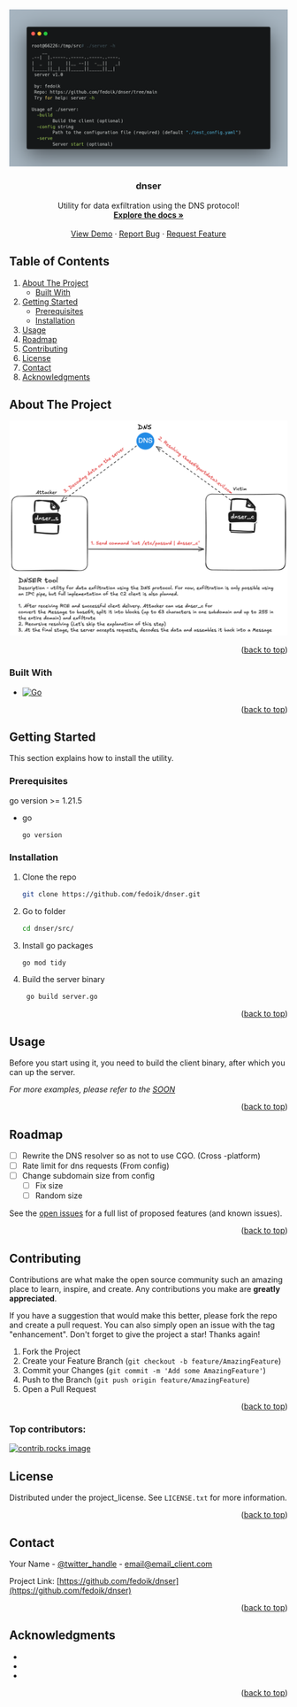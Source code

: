 

<!-- Improved compatibility of back to top link: See: https://github.com/fedoik/dnser/pull/73 -->
<a id="readme-top"></a>
<!--
*** Thanks for checking out the Best-README-Template. If you have a suggestion
*** that would make this better, please fork the repo and create a pull request
*** or simply open an issue with the tag "enhancement".
*** Don't forget to give the project a star!
*** Thanks again! Now go create something AMAZING! :D
-->



<!-- PROJECT SHIELDS -->
<!--
*** I'm using markdown "reference style" links for readability.
*** Reference links are enclosed in brackets [ ] instead of parentheses ( ).
*** See the bottom of this document for the declaration of the reference variables
*** for contributors-url, forks-url, etc. This is an optional, concise syntax you may use.
*** https://www.markdownguide.org/basic-syntax/#reference-style-links
-->
<!-- [![Contributors][contributors-shield]][contributors-url]
[![Forks][forks-shield]][forks-url]
[![Stargazers][stars-shield]][stars-url]
[![Issues][issues-shield]][issues-url]
[![project_license][license-shield]][license-url] -->


<!-- PROJECT LOGO -->
<br />
<div align="center">
  <a href="https://github.com/fedoik/dnser">
    <img src="imgs/help.png" alt="Logo">
  </a>

  <h3 align="center">dnser</h3>

  <p align="center">
    Utility for data exfiltration using the DNS protocol!
    <br />
    <a href="https://github.com/fedoik/dnser"><strong>Explore the docs »</strong></a>
    <br />
    <br />
    <a href="https://github.com/fedoik/dnser/demo/demo.mp4">View Demo</a>
    ·
    <a href="https://github.com/fedoik/dnser/issues/new?labels=bug&template=bug-report---.md">Report Bug</a>
    ·
    <a href="https://github.com/fedoik/dnser/issues/new?labels=enhancement&template=feature-request---.md">Request Feature</a>
  </p>
</div>



<!-- TABLE OF CONTENTS -->
 ## Table of Contents
<!--<details>
  <summary>Table of Contents</summary> -->
  <ol>
    <li>
      <a href="#about-the-project">About The Project</a>
      <ul>
        <li><a href="#built-with">Built With</a></li>
      </ul>
    </li>
    <li>
      <a href="#getting-started">Getting Started</a>
      <ul>
        <li><a href="#prerequisites">Prerequisites</a></li>
        <li><a href="#installation">Installation</a></li>
      </ul>
    </li>
    <li><a href="#usage">Usage</a></li>
    <li><a href="#roadmap">Roadmap</a></li>
    <li><a href="#contributing">Contributing</a></li>
    <li><a href="#license">License</a></li>
    <li><a href="#contact">Contact</a></li>
    <li><a href="#acknowledgments">Acknowledgments</a></li>
  </ol>
<!-- </details> -->



<!-- ABOUT THE PROJECT -->
## About The Project

![project_idea](./imgs/dnser_schema.png)

<p align="right">(<a href="#readme-top">back to top</a>)</p>



### Built With

* [![Go][Go.i]][Go-url]
<!-- * [![React][React.js]][React-url]
* [![Vue][Vue.js]][Vue-url]
* [![Angular][Angular.io]][Angular-url]
* [![Svelte][Svelte.dev]][Svelte-url]
* [![Laravel][Laravel.com]][Laravel-url]
* [![Bootstrap][Bootstrap.com]][Bootstrap-url]
* [![JQuery][JQuery.com]][JQuery-url] -->

<p align="right">(<a href="#readme-top">back to top</a>)</p>



<!-- GETTING STARTED -->
## Getting Started

This section explains how to install the utility.

### Prerequisites

go version >= 1.21.5
* go
  ```sh
  go version
  ```

### Installation

1. Clone the repo
   ```sh
   git clone https://github.com/fedoik/dnser.git
   ```
2. Go to folder
   ```sh
   cd dnser/src/
   ```
3. Install go packages
   ```sh
   go mod tidy
   ```
3. Build the server binary
   ```sh
    go build server.go
   ```

<p align="right">(<a href="#readme-top">back to top</a>)</p>



<!-- USAGE EXAMPLES -->
## Usage

Before you start using it, you need to build the client binary, after which you can up the server.

_For more examples, please refer to the [SOON](SOON)_

<p align="right">(<a href="#readme-top">back to top</a>)</p>

<!-- ![help](./imgs/help.png) -->

<!-- ROADMAP -->
## Roadmap

- [ ] Rewrite the DNS resolver so as not to use CGO. (Cross -platform)
- [ ] Rate limit for dns requests (From config)
- [ ] Сhange subdomain size from config
    - [ ] Fix size
    - [ ] Random size

See the [open issues](https://github.com/fedoik/dnser/issues) for a full list of proposed features (and known issues).

<p align="right">(<a href="#readme-top">back to top</a>)</p>



<!-- CONTRIBUTING -->
## Contributing

Contributions are what make the open source community such an amazing place to learn, inspire, and create. Any contributions you make are **greatly appreciated**.

If you have a suggestion that would make this better, please fork the repo and create a pull request. You can also simply open an issue with the tag "enhancement".
Don't forget to give the project a star! Thanks again!

1. Fork the Project
2. Create your Feature Branch (`git checkout -b feature/AmazingFeature`)
3. Commit your Changes (`git commit -m 'Add some AmazingFeature'`)
4. Push to the Branch (`git push origin feature/AmazingFeature`)
5. Open a Pull Request

<p align="right">(<a href="#readme-top">back to top</a>)</p>

### Top contributors:

<a href="https://github.com/fedoik/dnser/graphs/contributors">
  <img src="https://contrib.rocks/image?repo=fedoik/dnser" alt="contrib.rocks image" />
</a>



<!-- LICENSE -->
## License

Distributed under the project_license. See `LICENSE.txt` for more information.

<p align="right">(<a href="#readme-top">back to top</a>)</p>



<!-- CONTACT -->
## Contact

Your Name - [@twitter_handle](https://twitter.com/twitter_handle) - email@email_client.com

Project Link: [https://github.com/fedoik/dnser](https://github.com/fedoik/dnser)

<p align="right">(<a href="#readme-top">back to top</a>)</p>



<!-- ACKNOWLEDGMENTS -->
## Acknowledgments

* []()
* []()
* []()

<p align="right">(<a href="#readme-top">back to top</a>)</p>



<!-- MARKDOWN LINKS & IMAGES -->
<!-- https://www.markdownguide.org/basic-syntax/#reference-style-links -->
[Go-url]: https://go.dev/
[Go.i]: https://img.shields.io/badge/Go-00ADD8?logo=Go&logoColor=white&style=for-the-badge


[contributors-shield]: https://img.shields.io/github/contributors/fedoik/dnser.svg?style=for-the-badge
[contributors-url]: https://github.com/fedoik/dnser/graphs/contributors
[forks-shield]: https://img.shields.io/github/forks/fedoik/dnser.svg?style=for-the-badge
[forks-url]: https://github.com/fedoik/dnser/network/members
[stars-shield]: https://img.shields.io/github/stars/fedoik/dnser.svg?style=for-the-badge
[stars-url]: https://github.com/fedoik/dnser/stargazers
[issues-shield]: https://img.shields.io/github/issues/fedoik/dnser.svg?style=for-the-badge
[issues-url]: https://github.com/fedoik/dnser/issues
[license-shield]: https://img.shields.io/github/license/fedoik/dnser.svg?style=for-the-badge
[license-url]: https://github.com/fedoik/dnser/blob/main/LICENSE.txt
[linkedin-shield]: https://img.shields.io/badge/-LinkedIn-black.svg?style=for-the-badge&logo=linkedin&colorB=555
[linkedin-url]: https://linkedin.com/in/linkedin_username
[product-screenshot]: images/screenshot.png
[React.js]: https://img.shields.io/badge/React-20232A?style=for-the-badge&logo=react&logoColor=61DAFB
[React-url]: https://reactjs.org/
[Vue.js]: https://img.shields.io/badge/Vue.js-35495E?style=for-the-badge&logo=vuedotjs&logoColor=4FC08D
[Vue-url]: https://vuejs.org/
[Angular.io]: https://img.shields.io/badge/Angular-DD0031?style=for-the-badge&logo=angular&logoColor=white
[Angular-url]: https://angular.io/
[Svelte.dev]: https://img.shields.io/badge/Svelte-4A4A55?style=for-the-badge&logo=svelte&logoColor=FF3E00
[Svelte-url]: https://svelte.dev/
[Laravel.com]: https://img.shields.io/badge/Laravel-FF2D20?style=for-the-badge&logo=laravel&logoColor=white
[Laravel-url]: https://laravel.com
[Bootstrap.com]: https://img.shields.io/badge/Bootstrap-563D7C?style=for-the-badge&logo=bootstrap&logoColor=white
[Bootstrap-url]: https://getbootstrap.com
[JQuery.com]: https://img.shields.io/badge/jQuery-0769AD?style=for-the-badge&logo=jquery&logoColor=white
[JQuery-url]: https://jquery.com 